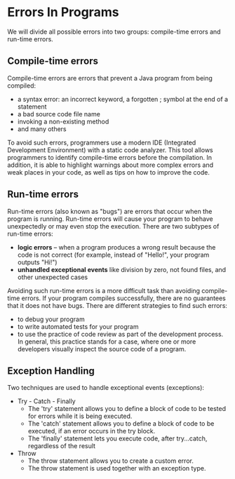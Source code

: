 # Errors In Programs

We will divide all possible errors into two groups: compile-time errors and run-time errors.

## Compile-time errors

Compile-time errors are errors that prevent a Java program from being compiled:
* a syntax error: an incorrect keyword, a forgotten ; symbol at the end of a statement
* a bad source code file name 
* invoking a non-existing method
* and many others

To avoid such errors, programmers use a modern IDE (Integrated Development Environment) with a static code analyzer. 
This tool allows programmers to identify compile-time errors before the compilation. 
In addition, it is able to highlight warnings about more complex errors and weak places in your code, 
as well as tips on how to improve the code.

## Run-time errors

Run-time errors (also known as "bugs") are errors that occur when the program is running. 
Run-time errors will cause your program to behave unexpectedly or may even stop the execution.
There are two subtypes of run-time errors:
* **logic errors** – when a program produces a wrong result because the code is not correct (for example, instead of "Hello!", your program outputs "Hi!")
* **unhandled exceptional events** like division by zero, not found files, and other unexpected cases

Avoiding such run-time errors is a more difficult task than avoiding compile-time errors. 
If your program compiles successfully, there are no guarantees that it does not have bugs. 
There are different strategies to find such errors:
* to debug your program
* to write automated tests for your program
* to use the practice of code review as part of the development process. 
  In general, this practice stands for a case, where one or more developers visually inspect the source code of a program.

## Exception Handling

Two techniques are used to handle exceptional events (exceptions):
* Try - Catch - Finally
  * The 'try' statement allows you to define a block of code to be tested for errors while it is being executed.
  * The 'catch' statement allows you to define a block of code to be executed, if an error occurs in the try block.
  * The 'finally' statement lets you execute code, after try...catch, regardless of the result
* Throw
  * The throw statement allows you to create a custom error.
  * The throw statement is used together with an exception type.